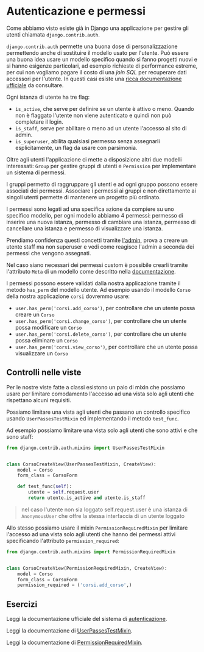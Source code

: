 # Autenticazione e permessi

Come abbiamo visto esiste già in Django una applicazione per gestire gli utenti chiamata
`django.contrib.auth`.

`django.contrib.auth` permette una buona dose di personalizzazione permettendo anche di sostituire
il modello usato per l'utente. Può essere una buona idea usare un modello specifico quando si fanno
progetti nuovi e si hanno esigenze particolari, ad esempio richieste di performance estreme, per cui
non vogliamo pagare il costo di una *join SQL* per recuperare dati accessori per l'utente.
In questi casi esiste una
[ricca documentazione ufficiale](https://docs.djangoproject.com/en/3.2/topics/auth/customizing/) da
consultare.

Ogni istanza di utente ha tre flag:
- `is_active`, che serve per definire se un utente è attivo o meno. Quando non è flaggato l'utente non
  viene autenticato e quindi non può completare il login.
- `is_staff`, serve per abilitare o meno ad un utente l'accesso al sito di admin.
- `is_superuser`, abilita qualsiasi permesso senza assegnarli esplicitamente, un flag da usare con
  parsimonia.

Oltre agli utenti l'applicazione ci mette a disposizione altri due modelli interessati: `Group` per
gestire gruppi di utenti e `Permission` per implementare un sistema di permessi.

I gruppi permetto di raggruppare gli utenti e ad ogni gruppo possono essere associati dei
permessi. Associare i permessi ai gruppi e non direttamente ai singoli utenti permette di mantenere un
progetto più ordinato.

I permessi sono legati ad una specifica azione da compiere su uno specifico modello, per ogni modello
abbiamo 4 permessi: permesso di inserire una nuova istanza, permesso di cambiare una istanza, permesso
di cancellare una istanza e permesso di visualizzare una istanza.

Prendiamo confidenza questi concetti tramite [l'admin](http://127.0.0.1:8000/admin/auth/), prova a 
creare un utente staff ma non superuser e vedi come reagisce l'admin a seconda dei permessi che
vengono assegnati.

Nel caso siano necessari dei permessi custom è possibile crearli tramite l'attributo `Meta` di un
modello come descritto nella
[documentazione](https://docs.djangoproject.com/en/3.2/topics/auth/customizing/#custom-permissions).

I permessi possono essere validati dalla nostra applicazione tramite il metodo `has_perm` del modello
utente. Ad esempio usando il modello `Corso` della nostra applicazione `corsi` dovremmo usare:

- `user.has_perm('corsi.add_corso')`, per controllare che un utente possa creare un `Corso`
- `user.has_perm('corsi.change_corso')`, per controllare che un utente possa modificare un `Corso`
- `user.has_perm('corsi.delete_corso')`, per controllare che un utente possa eliminare un `Corso`
- `user.has_perm('corsi.view_corso')`, per controllare che un utente possa visualizzare un `Corso`

## Controlli nelle viste

Per le nostre viste fatte a classi esistono un paio di mixin che possiamo usare per limitare
comodamento l'accesso ad una vista solo agli utenti che rispettano alcuni requisiti.

Possiamo limitare una vista agli utenti  che passano un controllo specifico usando `UserPassesTestMixin`
ed implementando il metodo `test_func`.

Ad esempio possiamo limitare una vista solo agli utenti che sono attivi e che sono staff:

```python
from django.contrib.auth.mixins import UserPassesTestMixin


class CorsoCreateView(UserPassesTestMixin, CreateView):
    model = Corso
    form_class = CorsoForm

    def test_func(self):
        utente = self.request.user
        return utente.is_active and utente.is_staff
```

> nel caso l'utente non sia loggato self.request.user è una istanza di `AnonymousUser` che offre la
> stessa interfaccia di un utente loggato

Allo stesso possiamo usare il mixin `PermissionRequiredMixin` per limitare l'accesso ad una vista solo
agli utenti che hanno dei permessi attivi specificando l'attributo `permission_required`:

```python
from django.contrib.auth.mixins import PermissionRequiredMixin


class CorsoCreateView(PermissionRequiredMixin, CreateView):
    model = Corso
    form_class = CorsoForm
    permission_required = ('corsi.add_corso',)
```

## Esercizi

Leggi la documentazione ufficiale del sistema di
[autenticazione](https://docs.djangoproject.com/en/3.2/ref/contrib/auth/default).

Leggi la documentazione di [UserPassesTestMixin](https://docs.djangoproject.com/en/3.2/topics/auth/default/#django.contrib.auth.mixins.UserPassesTestMixin).

Leggi la documentazione di [PermissionRequiredMixin](https://docs.djangoproject.com/en/3.2/topics/auth/default/#the-permissionrequiredmixin-mixin).
